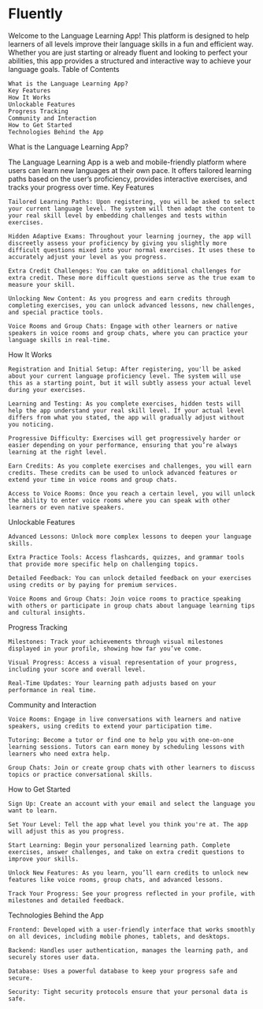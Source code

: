 # Fluently

Welcome to the Language Learning App! This platform is designed to help learners of all levels improve their language skills in a fun and efficient way. Whether you are just starting or already fluent and looking to perfect your abilities, this app provides a structured and interactive way to achieve your language goals.
Table of Contents

    What is the Language Learning App?
    Key Features
    How It Works
    Unlockable Features
    Progress Tracking
    Community and Interaction
    How to Get Started
    Technologies Behind the App

What is the Language Learning App?

The Language Learning App is a web and mobile-friendly platform where users can learn new languages at their own pace. It offers tailored learning paths based on the user’s proficiency, provides interactive exercises, and tracks your progress over time.
Key Features

    Tailored Learning Paths: Upon registering, you will be asked to select your current language level. The system will then adapt the content to your real skill level by embedding challenges and tests within exercises.

    Hidden Adaptive Exams: Throughout your learning journey, the app will discreetly assess your proficiency by giving you slightly more difficult questions mixed into your normal exercises. It uses these to accurately adjust your level as you progress.

    Extra Credit Challenges: You can take on additional challenges for extra credit. These more difficult questions serve as the true exam to measure your skill.

    Unlocking New Content: As you progress and earn credits through completing exercises, you can unlock advanced lessons, new challenges, and special practice tools.

    Voice Rooms and Group Chats: Engage with other learners or native speakers in voice rooms and group chats, where you can practice your language skills in real-time.

How It Works

    Registration and Initial Setup: After registering, you'll be asked about your current language proficiency level. The system will use this as a starting point, but it will subtly assess your actual level during your exercises.

    Learning and Testing: As you complete exercises, hidden tests will help the app understand your real skill level. If your actual level differs from what you stated, the app will gradually adjust without you noticing.

    Progressive Difficulty: Exercises will get progressively harder or easier depending on your performance, ensuring that you’re always learning at the right level.

    Earn Credits: As you complete exercises and challenges, you will earn credits. These credits can be used to unlock advanced features or extend your time in voice rooms and group chats.

    Access to Voice Rooms: Once you reach a certain level, you will unlock the ability to enter voice rooms where you can speak with other learners or even native speakers.

Unlockable Features

    Advanced Lessons: Unlock more complex lessons to deepen your language skills.

    Extra Practice Tools: Access flashcards, quizzes, and grammar tools that provide more specific help on challenging topics.

    Detailed Feedback: You can unlock detailed feedback on your exercises using credits or by paying for premium services.

    Voice Rooms and Group Chats: Join voice rooms to practice speaking with others or participate in group chats about language learning tips and cultural insights.

Progress Tracking

    Milestones: Track your achievements through visual milestones displayed in your profile, showing how far you’ve come.

    Visual Progress: Access a visual representation of your progress, including your score and overall level.

    Real-Time Updates: Your learning path adjusts based on your performance in real time.

Community and Interaction

    Voice Rooms: Engage in live conversations with learners and native speakers, using credits to extend your participation time.

    Tutoring: Become a tutor or find one to help you with one-on-one learning sessions. Tutors can earn money by scheduling lessons with learners who need extra help.

    Group Chats: Join or create group chats with other learners to discuss topics or practice conversational skills.

How to Get Started

    Sign Up: Create an account with your email and select the language you want to learn.

    Set Your Level: Tell the app what level you think you're at. The app will adjust this as you progress.

    Start Learning: Begin your personalized learning path. Complete exercises, answer challenges, and take on extra credit questions to improve your skills.

    Unlock New Features: As you learn, you’ll earn credits to unlock new features like voice rooms, group chats, and advanced lessons.

    Track Your Progress: See your progress reflected in your profile, with milestones and detailed feedback.

Technologies Behind the App

    Frontend: Developed with a user-friendly interface that works smoothly on all devices, including mobile phones, tablets, and desktops.

    Backend: Handles user authentication, manages the learning path, and securely stores user data.

    Database: Uses a powerful database to keep your progress safe and secure.

    Security: Tight security protocols ensure that your personal data is safe.
